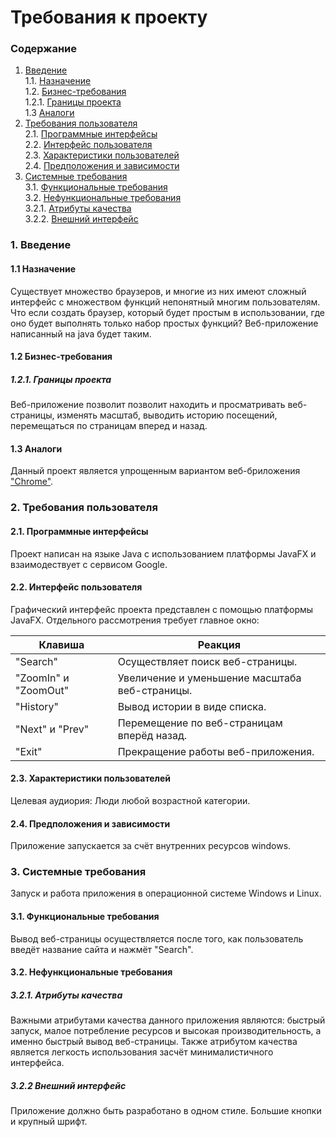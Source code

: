 # Требования к проекту
### Содержание
1. [Введение](#1) <br>
  1.1. [Назначение](#1.1) <br>
  1.2. [Бизнес-требования](#1.2) <br>
      1.2.1. [Границы проекта](#1.2.1) <br>
  1.3 [Аналоги](#1.3) <br>
2. [Требования пользователя](#2) <br>
  2.1. [Программные интерфейсы](#2.1) <br>
  2.2. [Интерфейс пользователя](#2.2) <br>
  2.3. [Характеристики пользователей](#2.3) <br>
  2.4. [Предположения и зависимости](#2.4) <br>
3. [Системные требования](#3.) <br>
  3.1. [Функциональные требования](#3.1) <br>
  3.2. [Нефункциональные требования](#3.2) <br>
     3.2.1. [Атрибуты качества](#3.2.1) <br>
     3.2.2. [Внешний интерфейс](#3.2.2) <br>
  
### 1. Введение <a name="1"></a>
#### 1.1 Назначение <a name="1.1"></a>
Существует множество браузеров, и многие из них имеют сложный интерфейс с множеством функций непонятный многим пользователям. Что если создать браузер, который будет простым в использовании, где оно будет выполнять только набор простых функций? Веб-приложение написанный на java будет таким.

#### 1.2 Бизнес-требования <a name="1.2"></a>
##### 1.2.1. Границы проекта <a name="1.2.1"></a>
Веб-приложение позволит позволит находить и просматривать веб-страницы, изменять масштаб, выводить историю посещений, перемещаться по страницам вперед и назад.
#### 1.3 Аналоги <a name="1.3"></a>
Данный проект является упрощенным вариантом веб-бриложения ["Сhrome"](https://www.google.com/).
### 2. Требования пользователя <a name="2"></a>
#### 2.1. Программные интерфейсы <a name="2.1"></a>
Проект написан на языке Java с использованием платформы JavaFX и взаимодествует с сервисом Google.
#### 2.2. Интерфейс пользователя <a name="2.2"></a>
Графический интерфейс проекта представлен с помощью платформы JavaFX. Отдельного рассмотрения требует главное окно:

Клавиша | Реакция
--- | ---
"Search" | Осуществляет поиск веб-страницы.
"ZoomIn" и "ZoomOut" | Увеличение и уменьшение масштаба веб-страницы.
"History" | Вывод истории в виде списка.
"Next" и "Prev" | Перемещение по веб-страницам вперёд назад.
"Exit" | Прекращение работы веб-приложения.

#### 2.3. Характеристики пользователей <a name="2.3"></a>
Целевая аудиория:
Люди любой возрастной категории.
#### 2.4. Предположения и зависимости <a name="2.4"></a>
Приложение запускается за счёт внутренних ресурсов windows.
### 3. Системные требования <a name="3"></a>
Запуск и работа приложения в операционной системе Windows и Linux.
#### 3.1. Функциональные требования <a name="3.1"></a>
Вывод веб-страницы осуществляется после того, как пользователь введёт название сайта и нажмёт "Search".

#### 3.2. Нефункциональные требования <a name="3.2"></a>
  ##### 3.2.1. Атрибуты качества <a name="3.2.1"></a>
Важными атрибутами качества данного приложения являются: быстрый запуск, малое потребление ресурсов и высокая производительность, а именно быстрый вывод веб-страницы. Также атрибутом качества является легкость использования засчёт минималистичного интерфейса.
  ##### 3.2.2 Внешний интерфейс <a name="3.2.2"></a>
Приложение должно быть разработано в одном стиле. Большие кнопки и крупный шрифт.
